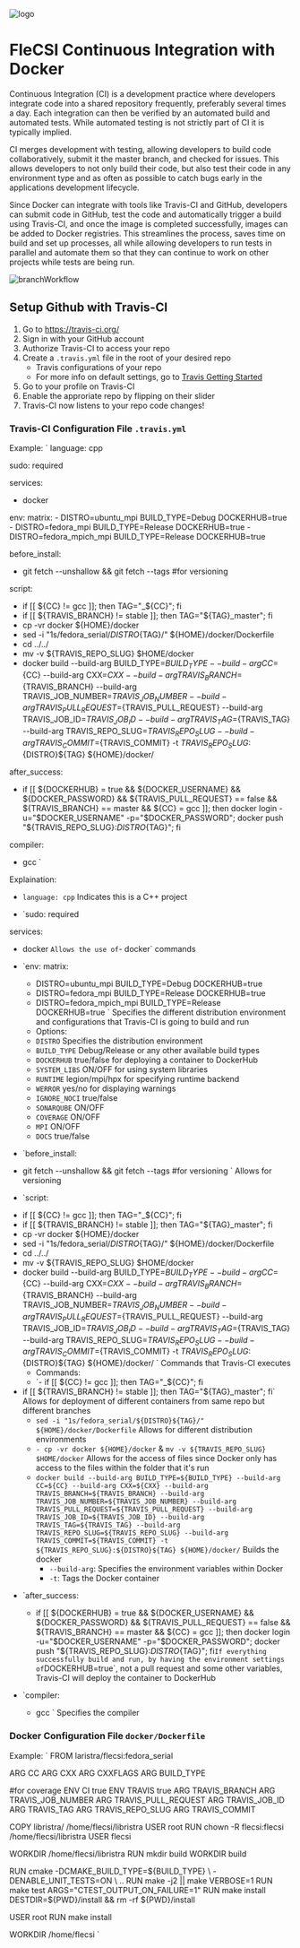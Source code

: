 ![logo](../doc/flecsi.png)

# FleCSI Continuous Integration with Docker

Continuous Integration (CI) is a development practice where developers integrate code into a shared repository frequently, preferably several times a day. Each integration can then be verified by an automated build and automated tests. While automated testing is not strictly part of CI it is typically implied.

CI merges development with testing, allowing developers to build code collaboratively, submit it the master branch, and checked for issues. This allows developers to not only build their code, but also test their code in any environment type and as often as possible to catch bugs early in the applications development lifecycle. 

Since Docker can integrate with tools like Travis-CI and GitHub, developers can submit code in GitHub, test the code and automatically trigger a build using Travis-CI, and once the image is completed successfully, images can be added to Docker registries. This streamlines the process, saves time on build and set up processes, all while allowing developers to run tests in parallel and automate them so that they can continue to work on other projects while tests are being run.

![branchWorkflow](travis-workflow.png)

## Setup Github with Travis-CI

1. Go to https://travis-ci.org/
2. Sign in with your GitHub account
3. Authorize Travis-CI to access your repo
4. Create a `.travis.yml` file in the root of your desired repo
    * Travis configurations of your repo
    * For more info on default settings, go to [Travis Getting Started](https://docs.travis-ci.com/user/getting-started/)
5. Go to your profile on Travis-CI
6. Enable the approriate repo by flipping on their slider
7. Travis-CI now listens to your repo code changes!

### Travis-CI Configuration File `.travis.yml`

Example:
`
language: cpp

sudo: required

services:
- docker

env:
  matrix:
    - DISTRO=ubuntu_mpi BUILD_TYPE=Debug DOCKERHUB=true
    - DISTRO=fedora_mpi BUILD_TYPE=Release DOCKERHUB=true
    - DISTRO=fedora_mpich_mpi BUILD_TYPE=Release DOCKERHUB=true
    
before_install:
 - git fetch --unshallow && git fetch --tags #for versioning

script:
 - if [[ ${CC} != gcc ]]; then TAG="_${CC}"; fi
 - if [[ ${TRAVIS_BRANCH} != stable ]]; then TAG="${TAG}_master"; fi
 - cp -vr docker ${HOME}/docker
 - sed -i "1s/fedora_serial/${DISTRO}${TAG}/" ${HOME}/docker/Dockerfile
 - cd ../../
 - mv -v ${TRAVIS_REPO_SLUG} $HOME/docker
 - docker build --build-arg BUILD_TYPE=${BUILD_TYPE} 
                --build-arg CC=${CC} --build-arg CXX=${CXX}
                --build-arg TRAVIS_BRANCH=${TRAVIS_BRANCH} --build-arg TRAVIS_JOB_NUMBER=${TRAVIS_JOB_NUMBER}
                --build-arg TRAVIS_PULL_REQUEST=${TRAVIS_PULL_REQUEST} --build-arg TRAVIS_JOB_ID=${TRAVIS_JOB_ID}
                --build-arg TRAVIS_TAG=${TRAVIS_TAG} --build-arg TRAVIS_REPO_SLUG=${TRAVIS_REPO_SLUG}
                --build-arg TRAVIS_COMMIT=${TRAVIS_COMMIT}
                -t ${TRAVIS_REPO_SLUG}:${DISTRO}${TAG} ${HOME}/docker/

after_success:
  - if [[ ${DOCKERHUB} = true && ${DOCKER_USERNAME} && ${DOCKER_PASSWORD} && ${TRAVIS_PULL_REQUEST} == false && ${TRAVIS_BRANCH} == master && ${CC} = gcc ]]; then
      docker login -u="$DOCKER_USERNAME" -p="$DOCKER_PASSWORD";
      docker push "${TRAVIS_REPO_SLUG}:${DISTRO}${TAG}";
    fi

compiler:
  - gcc
`

Explaination:
* `language: cpp` Indicates this is a C++ project

* `sudo: required

services:
- docker
` Allows the use of `- docker` commands

* `env:
  matrix:
    - DISTRO=ubuntu_mpi BUILD_TYPE=Debug DOCKERHUB=true
    - DISTRO=fedora_mpi BUILD_TYPE=Release DOCKERHUB=true
    - DISTRO=fedora_mpich_mpi BUILD_TYPE=Release DOCKERHUB=true
` Specifies the different distribution environment and configurations that Travis-CI is going to
build and run
    * Options:
    * `DISTRO` Specifies the distribution environment
    * `BUILD_TYPE` Debug/Release or any other available build types
    * `DOCKERHUB` true/false for deploying a container to DockerHub
    * `SYSTEM_LIBS` ON/OFF for using system libraries
    * `RUNTIME` legion/mpi/hpx for specifying runtime backend
    * `WERROR` yes/no for displaying warnings
    * `IGNORE_NOCI` true/false
    * `SONARQUBE` ON/OFF
    * `COVERAGE` ON/OFF
    * `MPI` ON/OFF
    * `DOCS` true/false

* `before_install:
 - git fetch --unshallow && git fetch --tags #for versioning
` Allows for versioning

* `script:
 - if [[ ${CC} != gcc ]]; then TAG="_${CC}"; fi
 - if [[ ${TRAVIS_BRANCH} != stable ]]; then TAG="${TAG}_master"; fi
 - cp -vr docker ${HOME}/docker
 - sed -i "1s/fedora_serial/${DISTRO}${TAG}/" ${HOME}/docker/Dockerfile
 - cd ../../
 - mv -v ${TRAVIS_REPO_SLUG} $HOME/docker
 - docker build --build-arg BUILD_TYPE=${BUILD_TYPE}
                --build-arg CC=${CC} --build-arg CXX=${CXX}
                --build-arg TRAVIS_BRANCH=${TRAVIS_BRANCH} --build-arg TRAVIS_JOB_NUMBER=${TRAVIS_JOB_NUMBER}
                --build-arg TRAVIS_PULL_REQUEST=${TRAVIS_PULL_REQUEST} --build-arg TRAVIS_JOB_ID=${TRAVIS_JOB_ID}
                --build-arg TRAVIS_TAG=${TRAVIS_TAG} --build-arg TRAVIS_REPO_SLUG=${TRAVIS_REPO_SLUG}
                --build-arg TRAVIS_COMMIT=${TRAVIS_COMMIT}
                -t ${TRAVIS_REPO_SLUG}:${DISTRO}${TAG} ${HOME}/docker/
` Commands that Travis-CI executes
    * Commands:
    * `- if [[ ${CC} != gcc ]]; then TAG="_${CC}"; fi
 - if [[ ${TRAVIS_BRANCH} != stable ]]; then TAG="${TAG}_master"; fi`
   Allows for deployment of different containers from same repo but
different branches
    * `sed -i "1s/fedora_serial/${DISTRO}${TAG}/"
      ${HOME}/docker/Dockerfile` Allows for different distribution
environments
    * `- cp -vr docker ${HOME}/docker` & `mv -v ${TRAVIS_REPO_SLUG}
      $HOME/docker` Allows for the access of files since Docker only has
access to the files within the folder that it's run
    * `docker build --build-arg BUILD_TYPE=${BUILD_TYPE}
                --build-arg CC=${CC} --build-arg CXX=${CXX}
                --build-arg TRAVIS_BRANCH=${TRAVIS_BRANCH} --build-arg TRAVIS_JOB_NUMBER=${TRAVIS_JOB_NUMBER}
                --build-arg TRAVIS_PULL_REQUEST=${TRAVIS_PULL_REQUEST} --build-arg TRAVIS_JOB_ID=${TRAVIS_JOB_ID}
                --build-arg TRAVIS_TAG=${TRAVIS_TAG} --build-arg TRAVIS_REPO_SLUG=${TRAVIS_REPO_SLUG}
                --build-arg TRAVIS_COMMIT=${TRAVIS_COMMIT}
                -t ${TRAVIS_REPO_SLUG}:${DISTRO}${TAG} ${HOME}/docker/`
Builds the docker
        * `--build-arg`: Specifies the environment variables within
          Docker
        * `-t`: Tags the Docker container
* `after_success:
  - if [[ ${DOCKERHUB} = true && ${DOCKER_USERNAME} && ${DOCKER_PASSWORD} && ${TRAVIS_PULL_REQUEST} == false && ${TRAVIS_BRANCH} == master && ${CC} = gcc ]]; then
      docker login -u="$DOCKER_USERNAME" -p="$DOCKER_PASSWORD";
      docker push "${TRAVIS_REPO_SLUG}:${DISTRO}${TAG}";
    fi` If everything successfully build and run, by having the
environment settings of `DOCKERHUB=true`, not a pull request and some
other variables, Travis-CI will deploy the container to DockerHub

* `compiler:
  - gcc
` Specifies the compiler

### Docker Configuration File `docker/Dockerfile`

Example:
`
FROM laristra/flecsi:fedora_serial

ARG CC
ARG CXX
ARG CXXFLAGS
ARG BUILD_TYPE

#for coverage
ENV CI true
ENV TRAVIS true
ARG TRAVIS_BRANCH
ARG TRAVIS_JOB_NUMBER
ARG TRAVIS_PULL_REQUEST 
ARG TRAVIS_JOB_ID
ARG TRAVIS_TAG
ARG TRAVIS_REPO_SLUG
ARG TRAVIS_COMMIT

COPY libristra/ /home/flecsi/libristra
USER root
RUN chown -R flecsi:flecsi /home/flecsi/libristra
USER flecsi

WORKDIR /home/flecsi/libristra
RUN mkdir build
WORKDIR build

RUN cmake -DCMAKE_BUILD_TYPE=${BUILD_TYPE} \
          -DENABLE_UNIT_TESTS=ON \
          ..
RUN make -j2 || make VERBOSE=1
RUN make test ARGS="CTEST_OUTPUT_ON_FAILURE=1"
RUN make install DESTDIR=${PWD}/install && rm -rf ${PWD}/install

USER root
RUN make install

WORKDIR /home/flecsi
`

<!-- vim: set tabstop=2 shiftwidth=2 expandtab fo=cqt tw=72 : -->
